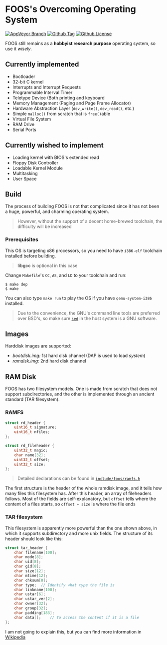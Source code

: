 # FOOS's Overcoming Operating System
[![AppVeyor Branch][appveyor]](https://ci.appveyor.com/project/TravorLZH/foos)
[![Github Tag][tag]](https://github.com/TravorLZH/foos/releases)
[![Github License][license]](LICENSE)

FOOS still remains as a **hobbyist research purpose** operating system, so use
it _wisely_.

## Currently implemented

* Bootloader
* 32-bit C kernel
* Interrupts and Interrupt Requests
* Programmable Interval Timer
* Teletype Device (Both printing and keyboard
* Memory Management (Paging and Page Frame Allocator)
* Hardware Abstraction Layer (`dev_write()`, `dev_read()`, etc.)
* Simple `malloc()` from scratch that is `free()`able
* Virtual File System
* RAM Drive
* Serial Ports

## Currently wished to implement
* Loading kernel with BIOS's extended read
* Floppy Disk Controller
* Loadable Kernel Module
* Multitasking
* User Space

## Build
The process of building FOOS is not that complicated since it has not been a
huge, powerful, and charming operating system.
> However, without the support of a decent home-brewed toolchain, the difficulty
will be increased

### Prerequisites
This OS is targeting x86 processors, so you need to have `i386-elf` toolchain
installed before building.
> **libgcc** is optional in this case

Change `Makefile`'s `CC`, `AS`, and `LD` to your toolchain and run:
```shell
$ make dep
$ make
```
You can also type `make run` to play the OS if you have `qemu-system-i386`
installed.

> Due to the convenience, the GNU's command line tools are preferred over BSD's,
> so make sure [`sed`][sed] in the host system is a GNU software.

## Images
Harddisk images are supported:
* *bootdisk.img:* 1st hard disk channel (DAP is used to load _system_)
* *ramdisk.img:* 2nd hard disk channel

## RAM Disk
FOOS has two filesystem models. One is made from scratch that does not support
subdirectories, and the other is implemented through an ancient standard (TAR
filesystem).

### RAMFS
```c
struct rd_header {
	uint16_t signature;
	uint16_t nfiles;
};

struct rd_fileheader {
	uint32_t magic;
	char name[32];
	uint32_t offset;
	uint32_t size;
};
```
> Detailed declarations can be found in [`include/foos/ramfs.h`][1]

The first structure is the header of the whole ramdisk image, and it tells
how many files this filesystem has. After this header, an array of fileheaders
follows. Most of the fields are self-explanatory, but `offset` tells where the
content of a files starts, so `offset + size` is where the file ends

### TAR filesystem

This filesystem is apparently more powerful than the one shown above, in which
it supports subdirectory and more unix fields. The structure of its header
should look like this:
```c
struct tar_header {
	char filename[100];
	char mode[8];
	char uid[8];
	char gid[8];
	char size[12];
	char mtime[12];
	char chksum[8];
	char type;	// Identify what type the file is
	char linkname[100];
	char ustar[6];
	char ustar_ver[2];
	char owner[32];
	char group[32];
	char padding[183];
	char data[];	// To access the content if it is a file
};
```
I am not going to explain this, but you can find more information in
[Wikipedia][2]

[appveyor]: https://ci.appveyor.com/api/projects/status/github/TravorLZH/foos?svg=true
[tag]: https://img.shields.io/github/tag/TravorLZH/foos.svg
[license]: https://img.shields.io/github/license/TravorLZH/foos.svg
[sed]: https://www.gnu.org/software/sed
[1]: include/foos/ramfs.h
[2]: https://en.wikipedia.org/wiki/Tar_(computing)
